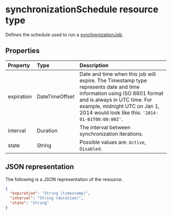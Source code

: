 # synchronizationSchedule resource type

Defines the schedule used to run a [synchronizationJob](synchronization_synchronizationjob.md).

## Properties
| Property	   | Type	|Description|
|:---------------|:--------|:----------|
|expiration|DateTimeOffset|Date and time when this job will expire. The Timestamp type represents date and time information using ISO 8601 format and is always in UTC time. For example, midnight UTC on Jan 1, 2014 would look like this: `'2014-01-01T00:00:00Z'`.|
|interval|Duration|The interval between synchronization iterations.|
|state|String| Possible values are: `Active`, `Disabled`.|

## JSON representation

The following is a JSON representation of the resource.

<!-- {
  "blockType": "resource",
  "optionalProperties": [

  ],
  "@odata.type": "microsoft.graph.synchronizationSchedule"
}-->

```json
{
  "expiration": "String (timestamp)",
  "interval": "String (duration)",
  "state": "String"
}

```

<!-- uuid: 8fcb5dbc-d5aa-4681-8e31-b001d5168d79
2015-10-25 14:57:30 UTC -->
<!-- {
  "type": "#page.annotation",
  "description": "synchronizationSchedule resource",
  "keywords": "",
  "section": "documentation",
  "tocPath": ""
}-->